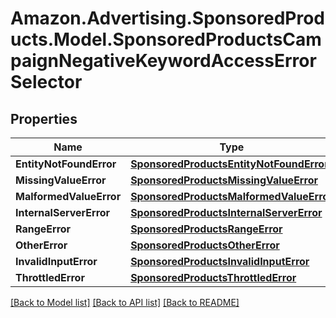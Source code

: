 # Amazon.Advertising.SponsoredProducts.Model.SponsoredProductsCampaignNegativeKeywordAccessErrorSelector

## Properties

Name | Type | Description | Notes
------------ | ------------- | ------------- | -------------
**EntityNotFoundError** | [**SponsoredProductsEntityNotFoundError**](SponsoredProductsEntityNotFoundError.md) |  | [optional] 
**MissingValueError** | [**SponsoredProductsMissingValueError**](SponsoredProductsMissingValueError.md) |  | [optional] 
**MalformedValueError** | [**SponsoredProductsMalformedValueError**](SponsoredProductsMalformedValueError.md) |  | [optional] 
**InternalServerError** | [**SponsoredProductsInternalServerError**](SponsoredProductsInternalServerError.md) |  | [optional] 
**RangeError** | [**SponsoredProductsRangeError**](SponsoredProductsRangeError.md) |  | [optional] 
**OtherError** | [**SponsoredProductsOtherError**](SponsoredProductsOtherError.md) |  | [optional] 
**InvalidInputError** | [**SponsoredProductsInvalidInputError**](SponsoredProductsInvalidInputError.md) |  | [optional] 
**ThrottledError** | [**SponsoredProductsThrottledError**](SponsoredProductsThrottledError.md) |  | [optional] 

[[Back to Model list]](../README.md#documentation-for-models) [[Back to API list]](../README.md#documentation-for-api-endpoints) [[Back to README]](../README.md)

